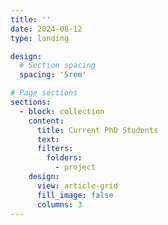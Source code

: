 ```yaml
---
title: ''
date: 2024-08-12
type: landing

design:
  # Section spacing
  spacing: '5rem'

# Page sections
sections:
  - block: collection
    content:
      title: Current PhD Students
      text:
      filters:
        folders:
          - project
    design:
      view: article-grid
      fill_image: false
      columns: 3
---
```

